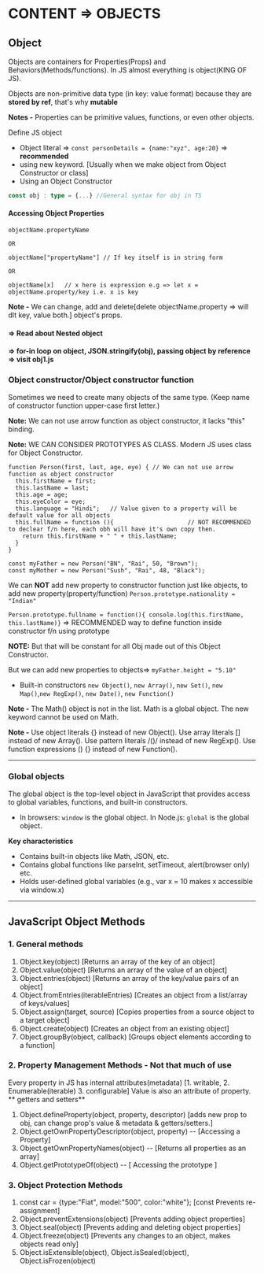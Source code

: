 # CONTENT => OBJECTS 

## Object

Objects are containers for Properties(Props) and Behaviors(Methods/functions). In JS almost everything is object(KING OF JS).

Objects are non-primitive data type (in key: value format) because they are **stored by ref**, that's why **mutable**

**Notes -** Properties can be primitive values, functions, or even other objects.

Define JS object 
- Object literal =>  ``` const personDetails = {name:"xyz", age:20} ``` =>  **recommended**
- using new keyword. [Usually when we make object from Object Constructor or class]
- Using an Object Constructor

```ts
const obj : type = {...} //General syntax for obj in TS
```

#### Accessing Object Properties

```JS
objectName.propertyName

OR

objectName["propertyName"] // If key itself is in string form

OR

objectName[x]   // x here is expression e.g => let x = objectName.property/key i.e. x is key

```

**Note -** We can change, add and delete[delete objectName.property => will dlt key, value both.] object's props.

#### => Read about Nested object

#### => for-in loop on object, JSON.stringify(obj), passing object by reference => visit obj1.js

### Object constructor/Object constructor function

Sometimes we need to create many objects of the same type. (Keep name of constructor function upper-case first letter.)

**Note:** We can not use arrow function as object constructor, it lacks "this" binding.

**Note:** WE CAN CONSIDER PROTOTYPES AS CLASS. Modern JS uses class for Object Constructor.
```JS
function Person(first, last, age, eye) { // We can not use arrow function as object constructor
  this.firstName = first;
  this.lastName = last;
  this.age = age;
  this.eyeColor = eye;       
  this.language = "Hindi";   // Value given to a property will be default value for all objects
  this.fullName = function (){                     // NOT RECOMMENDED to declear f/n here, each obh will have it's own copy then.
    return this.firstName + " " + this.lastName;
  }
}

const myFather = new Person("BN", "Rai", 50, "Brown");
const myMother = new Person("Sush", "Rai", 48, "Black");
```

We can **NOT** add new property to constructor function just like objects, to add new property(property/function) 
` Person.prototype.nationality = "Indian" `

` Person.prototype.fullname = function(){ console.log(this.firstName, this.lastName)} ` => RECOMMENDED way to define function inside constructor f/n using prototype 


**NOTE:** But that will be constant for all Obj made out of this Object Constructor.

But we can add new properties to objects=> ` myFather.height = "5.10" `

- Built-in constructors `new Object()`, `new Array()`, `new Set()`, `new Map()`,`new RegExp()`, `new Date()`, `new Function()`

**Note -** The Math() object is not in the list. Math is a global object. The new keyword cannot be used on Math.

**Note -** Use object literals {} instead of new Object(). Use array literals [] instead of new Array(). Use pattern literals /()/ instead of new RegExp(). Use function expressions () {} instead of new Function().

-----

### Global objects

The global object is the top-level object in JavaScript that provides access to global variables, functions, and built-in constructors.

- In browsers: ```window``` is the global object. In Node.js: ```global``` is the global object.

**Key characteristics**

- Contains built-in objects like Math, JSON, etc.
- Contains global functions like parseInt, setTimeout, alert(browser only) etc.
- Holds user-defined global variables (e.g., var x = 10 makes x accessible via window.x)

-----

## JavaScript Object Methods 

### 1. General methods

1. Object.key(object) [Returns an array of the key of an object]
2. Object.value(object) [Returns an array of the value of an object]
3. Object.entries(object) [Returns an array of the key/value pairs of an object]
4. Object.fromEntries(iterableEntries) [Creates an object from a list/array of keys/values]
5. Object.assign(target, source) [Copies properties from a source object to a target object]
6. Object.create(object) [Creates an object from an existing object]
7. Object.groupBy(object, callback) [Groups object elements according to a function]

### 2. Property Management Methods - Not that much of use

Every property in JS has internal attributes(metadata) [1. writable, 2. Enumerable(iterable) 3. configurable]
Value is also an attribute of property. 
** getters and setters**
1. Object.defineProperty(object, property, descriptor) [adds new prop to obj, can change prop's value & metadata & getters/setters.]
2. Object.getOwnPropertyDescriptor(object, property) -- [Accessing a Property]
3. Object.getOwnPropertyNames(object) -- [Returns all properties as an array]
4. Object.getPrototypeOf(object) -- [ Accessing the prototype ]

### 3. Object Protection Methods

1. const car = {type:"Fiat", model:"500", color:"white"}; [const Prevents re-assignment]
2. Object.preventExtensions(object) [Prevents adding object properties]
3. Object.seal(object) [Prevents adding and deleting object properties]
4. Object.freeze(object) [Prevents any changes to an object, makes objects read only]
5. Object.isExtensible(object), Object.isSealed(object), Object.isFrozen(object) 
